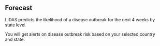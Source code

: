 ## Forecast

LIDAS predicts the likelihood of a disease outbreak for the next 4 weeks by state level.

You will get alerts on disease outbreak risk based on your selected country and state.


